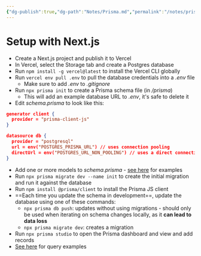 ```yaml
---
{"dg-publish":true,"dg-path":"Notes/Prisma.md","permalink":"/notes/prisma/","tags":["tech/databases"]}
---
```



# Setup with Next.js

- Create a Next.js project and publish it to Vercel
- In Vercel, select the Storage tab and create a Postgres database
- Run `npm install -g vercel@latest` to install the Vercel CLI globally
- Run `vercel env pull .env` to pull the database credentials into a *.env* file
    - Make sure to add *.env* to *.gitignore*
- Run `npx prisma init` to create a Prisma schema file (in */prisma*)
    - This will add an example database URL to *.env*, it's safe to delete it
- Edit *schema.prisma* to look like this:

```json
generator client {
  provider = "prisma-client-js"
}

datasource db {
  provider = "postgresql"
  url = env("POSTGRES_PRISMA_URL") // uses connection pooling
  directUrl = env("POSTGRES_URL_NON_POOLING") // uses a direct connection
}
```

- Add one or more models to *schema.prisma* - [see here](https://www.prisma.io/docs/orm/prisma-schema/data-model/models#relation-fields) for examples
- Run `npx prisma migrate dev --name init` to create the initial migration and run it against the database
- Run `npm install @prisma/client` to install the Prisma JS client
- ==Each time you update the schema in development==, update the database using one of these commands:
    - `npx prisma db push`: updates without using migrations - should only be used when iterating on schema changes locally, as it **can lead to data loss**
    - `npx prisma migrate dev`: creates a migration
- Run `npx prisma studio` to open the Prisma dashboard and view and add records
- [See here](https://www.prisma.io/docs/orm/prisma-client/queries/crud) for query examples
